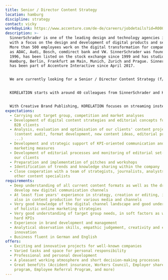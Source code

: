 ```yaml
---
title: Senior / Director Content Strategy
location: hamburg
discipline: strategy
contact: vicky
workdayLink: https://www.accenture.com/de-de/careers/jobdetails?id=R00056027_de&title=Senior+%2f+Director+Content+Strategy+(w%2fm%2fx%2f-)+%7c+SinnerSchrader
description: >-
  SinnerSchrader is one of the leading design and technology agencies in Europe
  with a focus on the design and development of digital products and services.
  More than 500 employees work on the digital transformation for companies such
  as ADAC, Audi, Bosch, comdirect bank and VW. SinnerSchrader was founded in
  1996, has been listed on the stock exchange since 1999 and has studios in
  Hamburg, Berlin, Frankfurt am Main, Munich, Zurich and Prague. SinnerSchrader
  has been part of Accenture Interactive since April 2017.


  We are currently looking for a Senior / Director Content Strategy (f/m/d/-) for our new unit KORELATION.


  KORELATION starts with around 40 colleagues from SinnerSchrader and Kolle Rebbe in the Speicherstadt and combines editorial with creative work processes. Content strategists, marketing and social media experts, journalists and creatives work together with data analysts according to the newsroom principle. The basis is a data-informed editorial process with a focus on overarching performance indicators. The aim is to enable clients to respond to changing user needs in real time.


  With Creative Brand Publishing, KORELATION focuses on streaming instead of campaigning - target groups are not activated for a limited period of time, but invited to enter into real relationships with brands through long-term communication offers. This can only be achieved through consistent storytelling across all touchpoints - whether marketing, content or PR.
expectations:
  - Carrying out target group, competition and market analyses
  - Development of digital content strategies and editorial concepts for B2C and
    B2B clients
  - Analysis, evaluation and optimisation of our clients' content projects
    (content audit, format development, new content ideas, editorial processes,
    ...)
  - Development and strategic support of KPI-oriented communication and
    marketing measures
  - Development of editorial processes and monitoring of editorial set-up for
    our clients
  - Preparation and implementation of pitches and workshops
  - Identification of trends and knowledge sharing within the company
  - Close cooperation with a team of strategists, journalists, analysts and
    other content specialists
requirements:
  - Deep understanding of all current content formats as well as the drive to
    develop new digital communication channels
  - At least five years' experience in strategy, creation or editing, ideally
    also in content production for various media and channels
  - Very good knowledge of the digital channel landscape and good understanding
    of holistic online marketing strategies
  - Very good understanding of target group needs, in soft factors as well as
    hard KPIs
  - Experience in brand development and management
  - Analytical observation skills, empathic judgement, creativity and enjoy
    innovation
  - Business fluent in German and English
offers:
  - Exciting and innovative projects for well-known companies
  - Varied tasks and space for personal responsibility
  - Professional and personal development
  - A pleasant working atmosphere and short decision-making processes
  - Great benefits (Accident insurance, Workers Council, Employer share purchase
    program, Employee Referral Program, and more)
---
```

